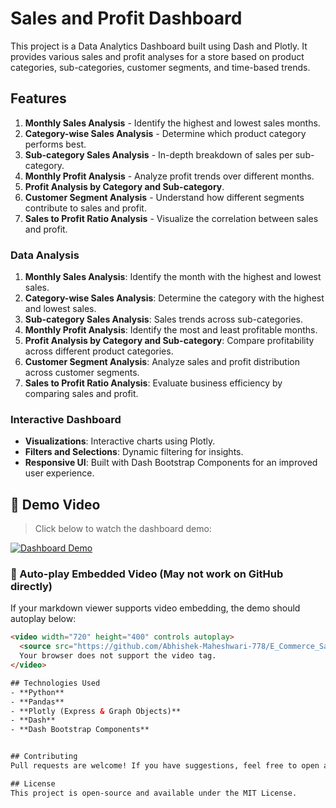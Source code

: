 # Sales and Profit Dashboard

This project is a Data Analytics Dashboard built using Dash and Plotly. It provides various sales and profit analyses for a store based on product categories, sub-categories, customer segments, and time-based trends.

## Features
1. **Monthly Sales Analysis** - Identify the highest and lowest sales months.
2. **Category-wise Sales Analysis** - Determine which product category performs best.
3. **Sub-category Sales Analysis** - In-depth breakdown of sales per sub-category.
4. **Monthly Profit Analysis** - Analyze profit trends over different months.
5. **Profit Analysis by Category and Sub-category**.
6. **Customer Segment Analysis** - Understand how different segments contribute to sales and profit.
7. **Sales to Profit Ratio Analysis** - Visualize the correlation between sales and profit.

### Data Analysis
1. **Monthly Sales Analysis**: Identify the month with the highest and lowest sales.
2. **Category-wise Sales Analysis**: Determine the category with the highest and lowest sales.
3. **Sub-category Sales Analysis**: Sales trends across sub-categories.
4. **Monthly Profit Analysis**: Identify the most and least profitable months.
5. **Profit Analysis by Category and Sub-category**: Compare profitability across different product categories.
6. **Customer Segment Analysis**: Analyze sales and profit distribution across customer segments.
7. **Sales to Profit Ratio Analysis**: Evaluate business efficiency by comparing sales and profit.

### Interactive Dashboard
- **Visualizations**: Interactive charts using Plotly.
- **Filters and Selections**: Dynamic filtering for insights.
- **Responsive UI**: Built with Dash Bootstrap Components for an improved user experience.

## 🎥 Demo Video  
> Click below to watch the dashboard demo:

[![Dashboard Demo](https://img.youtube.com/vi/dQw4w9WgXcQ/0.jpg)](https://github.com/Abhishek-Maheshwari-778/E_Commerce_Sales_Dashboard/blob/main/Dashboard.mp4)

### 🔄 Auto-play Embedded Video (May not work on GitHub directly)
If your markdown viewer supports video embedding, the demo should autoplay below:

```html
<video width="720" height="400" controls autoplay>
  <source src="https://github.com/Abhishek-Maheshwari-778/E_Commerce_Sales_Dashboard/blob/main/Dashboard.mp4" type="video/mp4">
  Your browser does not support the video tag.
</video>

## Technologies Used
- **Python**
- **Pandas**
- **Plotly (Express & Graph Objects)**
- **Dash**
- **Dash Bootstrap Components**


## Contributing
Pull requests are welcome! If you have suggestions, feel free to open an issue.

## License
This project is open-source and available under the MIT License.
